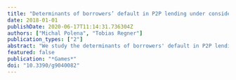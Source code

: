 ```yaml
---
title: "Determinants of borrowers’ default in P2P lending under consideration of the loan risk class"
date: 2018-01-01
publishDate: 2020-06-17T11:14:31.736304Z
authors: ["Michal Polena", "Tobias Regner"]
publication_types: ["2"]
abstract: "We study the determinants of borrowers' default in P2P lending with a new data set consisting of 70,673 loan observations from the Lending Club. Previous research identified a number of default determining variables but did not distinguish between different loan risk levels. We define four loan risk classes and test the significance of the default determining variables within each loan risk class. Our findings suggest that the significance of most variables depends on the loan risk class. Only a few variables are consistently significant across all risk classes. The debt-to-income ratio, inquiries in the past six months and a loan intended for a small business are positively correlated with the default rate. Annual income and credit card as loan purpose are negatively correlated."
featured: false
publication: "*Games*"
doi: "10.3390/g9040082"
---
```



